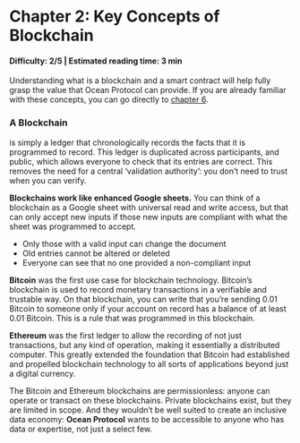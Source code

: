 # Chapter 2: Key Concepts of Blockchain

#### Difficulty: **2/5** \| Estimated reading time: **3 min**

<dialog character="jellyfish">You are now below water. This is a new environment. It feels like flying, it’s awesome. Most divers will tell you that they got hooked by the experience of moving freely in 3D from their very first dive. Same here. You will get a taste of a new universe enabled by collaborative technologies, in uncharted territories.</dialog>

Understanding what is a blockchain and a smart contract will help fully grasp the value that Ocean Protocol can provide. If you are already familiar with these concepts, you can go directly to <a href="https://oceanacademy.io/ocean101/chapter-6" target="_blank" >chapter 6</a>.

### A Blockchain

is simply a ledger that chronologically records the facts that it is programmed to record. This ledger is duplicated across participants, and public, which allows everyone to check that its entries are correct. This removes the need for a central ‘validation authority’: you don’t need to trust when you can verify.

**Blockchains work like enhanced Google sheets.** You can think of a blockchain as a Google sheet with universal read and write access, but that can only accept new inputs if those new inputs are compliant with what the sheet was programmed to accept.

- Only those with a valid input can change the document
- Old entries cannot be altered or deleted
- Everyone can see that no one provided a non-compliant input

**Bitcoin** was the first use case for blockchain technology. Bitcoin’s blockchain is used to record monetary transactions in a verifiable and trustable way. On that blockchain, you can write that you’re sending 0.01 Bitcoin to someone only if your account on record has a balance of at least 0.01 Bitcoin. This is a rule that was programmed in this blockchain.

**Ethereum** was the first ledger to allow the recording of not just transactions, but any kind of operation, making it essentially a distributed computer. This greatly extended the foundation that Bitcoin had established and propelled blockchain technology to all sorts of applications beyond just a digital currency.

The Bitcoin and Ethereum blockchains are permissionless: anyone can operate or transact on these blockchains. Private blockchains exist, but they are limited in scope. And they wouldn’t be well suited to create an inclusive data economy: **Ocean Protocol** wants to be accessible to anyone who has data or expertise, not just a select few.
